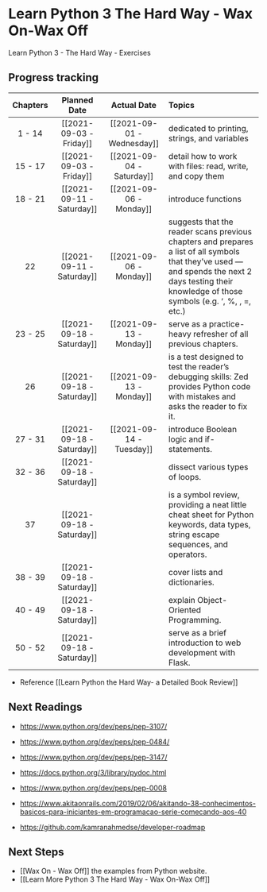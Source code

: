 # Learn Python 3 The Hard Way - Wax On-Wax Off

Learn Python 3 - The Hard Way - Exercises

## Progress tracking

| Chapters |       Planned Date        |        Actual Date         | Topics                                                                                                                                                                                              |
|:--------:|:-------------------------:|:--------------------------:|:--------------------------------------------------------------------------------------------------------------------------------------------------------------------------------------------------- |
|  1 - 14  |  [[2021-09-03 - Friday]]  | [[2021-09-01 - Wednesday]] | dedicated to printing, strings, and variables                                                                                                                                                       |
| 15 - 17  |  [[2021-09-03 - Friday]]  | [[2021-09-04 - Saturday]]  | detail how to work with files: read, write, and copy them                                                                                                                                           |
| 18 - 21  | [[2021-09-11 - Saturday]] |  [[2021-09-06 - Monday]]   | introduce functions                                                                                                                                                                                 |
|    22    | [[2021-09-11 - Saturday]] |  [[2021-09-06 - Monday]]   | suggests that the reader scans previous chapters and prepares a list of all symbols that they’ve used — and spends the next 2 days testing their knowledge of those symbols (e.g. ‘, %, \, =, etc.) |
| 23 - 25  | [[2021-09-18 - Saturday]] |  [[2021-09-13 - Monday]]   | serve as a practice-heavy refresher of all previous chapters.                                                                                                                                       |
|    26    | [[2021-09-18 - Saturday]] |  [[2021-09-13 - Monday]]   | is a test designed to test the reader’s debugging skills: Zed provides Python code with mistakes and asks the reader to fix it.                                                                     |
| 27 - 31  | [[2021-09-18 - Saturday]] |  [[2021-09-14 - Tuesday]]  | introduce Boolean logic and if-statements.                                                                                                                                                          |
| 32 - 36  | [[2021-09-18 - Saturday]] |                            | dissect various types of loops.                                                                                                                                                                     |
|    37    | [[2021-09-18 - Saturday]] |                            | is a symbol review, providing a neat little cheat sheet for Python keywords, data types, string escape sequences, and operators.                                                                    |
| 38 - 39  | [[2021-09-18 - Saturday]] |                            | cover lists and dictionaries.                                                                                                                                                                       |
| 40 - 49  | [[2021-09-18 - Saturday]] |                            | explain Object-Oriented Programming.                                                                                                                                                                |
| 50 - 52  | [[2021-09-18 - Saturday]] |                            | serve as a brief introduction to web development with Flask.                                                                                                                                        |

- Reference [[Learn Python the Hard Way- a Detailed Book Review]]

## Next Readings

- https://www.python.org/dev/peps/pep-3107/
- https://www.python.org/dev/peps/pep-0484/
- https://www.python.org/dev/peps/pep-3147/
- https://docs.python.org/3/library/pydoc.html
- https://www.python.org/dev/peps/pep-0008

- https://www.akitaonrails.com/2019/02/06/akitando-38-conhecimentos-basicos-para-iniciantes-em-programacao-serie-comecando-aos-40
- https://github.com/kamranahmedse/developer-roadmap

## Next Steps
- [[Wax On - Wax Off]] the examples from Python website.
- [[Learn More Python 3 The Hard Way - Wax On-Wax Off]]


